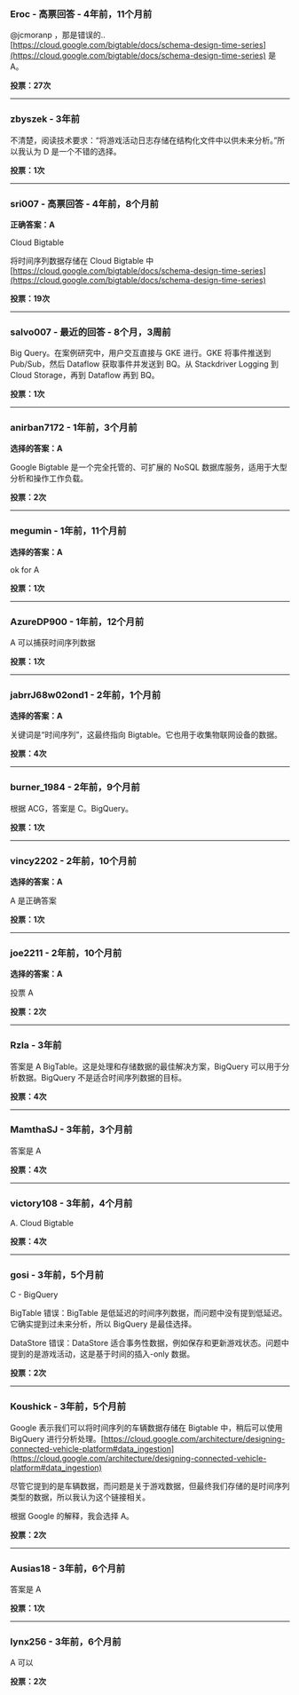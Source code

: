 ### Eroc - 高票回答 - 4年前，11个月前
@jcmoranp ，那是错误的.. [https://cloud.google.com/bigtable/docs/schema-design-time-series](https://cloud.google.com/bigtable/docs/schema-design-time-series) 是 A。

**投票：27次**

---

### zbyszek - 3年前
不清楚，阅读技术要求：“将游戏活动日志存储在结构化文件中以供未来分析。”所以我认为 D 是一个不错的选择。

**投票：1次**

---

### sri007 - 高票回答 - 4年前，8个月前
**正确答案：A**

Cloud Bigtable

将时间序列数据存储在 Cloud Bigtable 中 [https://cloud.google.com/bigtable/docs/schema-design-time-series](https://cloud.google.com/bigtable/docs/schema-design-time-series)

**投票：19次**

---

### salvo007 - 最近的回答 - 8个月，3周前
Big Query。在案例研究中，用户交互直接与 GKE 进行。GKE 将事件推送到 Pub/Sub，然后 Dataflow 获取事件并发送到 BQ。从 Stackdriver Logging 到 Cloud Storage，再到 Dataflow 再到 BQ。

**投票：1次**

---

### anirban7172 - 1年前，3个月前
**选择的答案：A**

Google Bigtable 是一个完全托管的、可扩展的 NoSQL 数据库服务，适用于大型分析和操作工作负载。

**投票：2次**

---

### megumin - 1年前，11个月前
**选择的答案：A**

ok for A

**投票：1次**

---

### AzureDP900 - 1年前，12个月前
A 可以捕获时间序列数据

**投票：1次**

---

### jabrrJ68w02ond1 - 2年前，1个月前
**选择的答案：A**

关键词是“时间序列”，这最终指向 Bigtable。它也用于收集物联网设备的数据。

**投票：4次**

---

### burner_1984 - 2年前，9个月前
根据 ACG，答案是 C。BigQuery。

**投票：1次**

---

### vincy2202 - 2年前，10个月前
**选择的答案：A**

A 是正确答案

**投票：1次**

---

### joe2211 - 2年前，10个月前
**选择的答案：A**

投票 A

**投票：2次**

---

### Rzla - 3年前
答案是 A BigTable。这是处理和存储数据的最佳解决方案，BigQuery 可以用于分析数据。BigQuery 不是适合时间序列数据的目标。

**投票：4次**

---

### MamthaSJ - 3年前，3个月前
答案是 A

**投票：4次**

---

### victory108 - 3年前，4个月前
A. Cloud Bigtable

**投票：4次**

---

### gosi - 3年前，5个月前
C - BigQuery

BigTable 错误：BigTable 是低延迟的时间序列数据，而问题中没有提到低延迟。它确实提到过未来分析，所以 BigQuery 是最佳选择。

DataStore 错误：DataStore 适合事务性数据，例如保存和更新游戏状态。问题中提到的是游戏活动，这是基于时间的插入-only 数据。

**投票：2次**

---

### Koushick - 3年前，5个月前
Google 表示我们可以将时间序列的车辆数据存储在 Bigtable 中，稍后可以使用 BigQuery 进行分析处理。[https://cloud.google.com/architecture/designing-connected-vehicle-platform#data_ingestion](https://cloud.google.com/architecture/designing-connected-vehicle-platform#data_ingestion)

尽管它提到的是车辆数据，而问题是关于游戏数据，但最终我们存储的是时间序列类型的数据，所以我认为这个链接相关。

根据 Google 的解释，我会选择 A。

**投票：2次**

---

### Ausias18 - 3年前，6个月前
答案是 A

**投票：1次**

---

### lynx256 - 3年前，6个月前
A 可以

**投票：2次**

